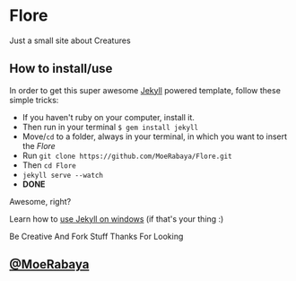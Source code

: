 # Flore

Just a small site about Creatures

## How to install/use

In order to get this super awesome [Jekyll](http://jekyllrb.com) powered template, follow these simple tricks: 

* If you haven't ruby on your computer, install it. 
* Then run in your terminal `$ gem install jekyll`
* Move/`cd` to a folder, always in your terminal, in which you want to insert the *Flore*
* Run `git clone https://github.com/MoeRabaya/Flore.git`
* Then `cd Flore`
* `jekyll serve --watch`
* **DONE**

Awesome, right?

Learn how to [use Jekyll on windows](http://jekyll-windows.juthilo.com/) (if that's your thing :)

Be Creative And Fork Stuff
Thanks For Looking

[@MoeRabaya](https://twitter.com/MoeRabaya)
---

